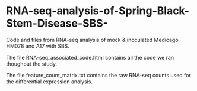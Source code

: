 # RNA-seq-analysis-of-Spring-Black-Stem-Disease-SBS-
Code and files from RNA-seq analysis of mock & inoculated Medicago HM078 and A17 with SBS.

The file RNA-seq_associated_code.html contains all the code we ran thoughout the study. 

The file feature_count_matrix.txt contains the raw RNA-seq counts used for the differential expression analysis. 
